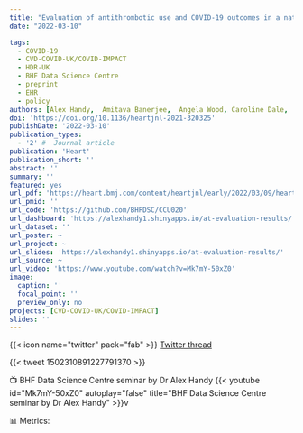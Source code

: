 ```yaml
---
title: "Evaluation of antithrombotic use and COVID-19 outcomes in a nationwide atrial fibrillation cohort"
date: "2022-03-10"

tags:
  - COVID-19
  - CVD-COVID-UK/COVID-IMPACT
  - HDR-UK
  - BHF Data Science Centre
  - preprint
  - EHR
  - policy
authors: [Alex Handy,  Amitava Banerjee,  Angela Wood, Caroline Dale,  Cathie Sudlow,  Christopher Tomlinson,  Daniel Bean,  Johan H Thygesen,  Mehrdad A Mizani,  Michail Katsoulis,  Rohan Takhar,  Sam Hollings,  Spiros Denaxas,  Venexia Walker,  Richard Dobson,  Reecha Sofat &  CVD-COVID-UK Consortium]
doi: 'https://doi.org/10.1136/heartjnl-2021-320325'
publishDate: '2022-03-10'
publication_types:
  - '2' #  Journal article
publication: 'Heart'
publication_short: ''
abstract: ''
summary: ''
featured: yes
url_pdf: 'https://heart.bmj.com/content/heartjnl/early/2022/03/09/heartjnl-2021-320325.full.pdf'
url_pmid: ''
url_code: 'https://github.com/BHFDSC/CCU020'
url_dashboard: 'https://alexhandy1.shinyapps.io/at-evaluation-results/' # Doesn't display
url_dataset: ''
url_poster: ~
url_project: ~
url_slides: 'https://alexhandy1.shinyapps.io/at-evaluation-results/'
url_source: ~
url_video: 'https://www.youtube.com/watch?v=Mk7mY-50xZ0'
image:
  caption: ''
  focal_point: ''
  preview_only: no
projects: [CVD-COVID-UK/COVID-IMPACT]
slides: ''
---
```


{{< icon name="twitter" pack="fab" >}} [Twitter thread](https://twitter.com/tomlincr/status/1502310891227791370)  

{{< tweet 1502310891227791370 >}}
  
📺 BHF Data Science Centre seminar by Dr Alex Handy
{{< youtube id="Mk7mY-50xZ0" autoplay="false" title="BHF Data Science Centre seminar by Dr Alex Handy" >}}v

📊 Metrics:

<div data-badge-details="right" data-badge-type="medium-donut" data-doi="10.1136/heartjnl-2021-320325" data-hide-no-mentions="true" class="altmetric-embed"></div>